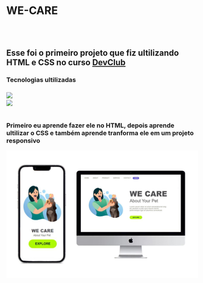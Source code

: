 <h1>WE-CARE</h1>

<br>
<br>
<h2>Esse foi o primeiro projeto que fiz ultilizando HTML e CSS no curso <a href="https://rodolfomori.com.br/devclub">DevClub</a></h2>

<h3>Tecnologias ultilizadas<h3>
  
  <img src="https://img.shields.io/badge/HTML-239120?style=for-the-badge&logo=html5&logoColor=white">
  <br>
  <img src="https://img.shields.io/badge/CSS-239120?&style=for-the-badge&logo=css3&logoColor=white">
  
  <br>
  <br>
  
  <P>Primeiro eu aprende fazer ele no HTML, depois aprende ultilizar o CSS e também aprende tranforma ele em um projeto responsivo</P>


<img src="https://github.com/sibelibel26/WE-CARE/blob/main/assetes/WE%20CARE%20imagem.jpeg?raw=true" />
